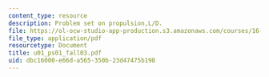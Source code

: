 ```yaml
---
content_type: resource
description: Problem set on propulsion,L/D.
file: https://ol-ocw-studio-app-production.s3.amazonaws.com/courses/16-01-unified-engineering-i-ii-iii-iv-fall-2005-spring-2006/dbc16000e66da565350b23d47475b198_u01_ps01_fall03.pdf
file_type: application/pdf
resourcetype: Document
title: u01_ps01_fall03.pdf
uid: dbc16000-e66d-a565-350b-23d47475b198
---
```


